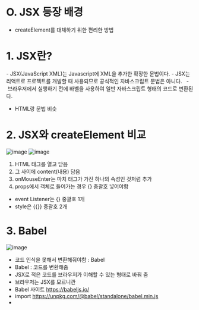 # O. JSX 등장 배경
- createElement를 대체하기 위한 편리한 방법

# 1. JSX란?
- JSX(JavaScript XML)는 Javascript에 XML을 추가한 확장한 문법이다. 
- JSX는 리액트로 프로젝트를 개발할 때 사용되므로 공식적인 자바스크립트 문법은 아니다.  
- 브라우저에서 실행하기 전에 바벨을 사용하여 일반 자바스크립트 형태의 코드로 변환된다.
- HTML랑 문법 비슷

# 2. JSX와 createElement 비교
![image](https://user-images.githubusercontent.com/86208370/175918373-74093dbc-343f-4f88-b0ac-ae23031b6076.png)
![image](https://user-images.githubusercontent.com/86208370/175920620-935de35f-80cd-47d9-bfaf-a72888690c9d.png)

1. HTML 태그를 열고 닫음
2. 그 사이에 content(내용) 담음
3. onMouseEnter는 마치 태그가 가진 하나의 속성인 것처럼 추가
4. props에서 객체로 들어가는 경우 {} 중괄호 넣어야함
 - event Listener는 {} 중괄호 1개
 - style은 {{}} 중괄호 2개

# 3. Babel 
![image](https://user-images.githubusercontent.com/86208370/175921499-609ac558-992c-4d97-a051-d7ac8860cf93.png)

- 코드 인식을 못해서 변환해줘야함 : Babel
- Babel : 코드를 변환해줌
- JSX로 적은 코드를 브라우저가 이해할 수 있는 형태로 바꿔 줌
- 브라우저는 JSX를 모르니깐
- Babel 사이트 
https://babeljs.io/
- import 
https://unpkg.com/@babel/standalone/babel.min.js
- <script src="https://unpkg.com/@babel/standalone/babel.min.js"></scrpt>
- <script type="text/babel"> 로 감쌈

![image](https://user-images.githubusercontent.com/86208370/175935761-62b3768a-43c3-43b5-9b26-281130ebfafd.png)
- Babel이 브라우저가 읽을 수 있는 코드로 바꿔서 head에  담음 (개발자도구 -element)
